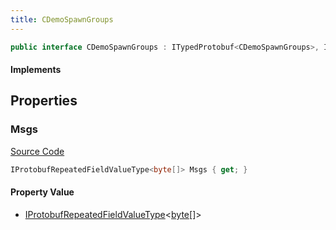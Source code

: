 ```yaml
---
title: CDemoSpawnGroups
---
```


```csharp
public interface CDemoSpawnGroups : ITypedProtobuf<CDemoSpawnGroups>, INativeHandle
```

#### Implements

## Properties

### Msgs

[Source Code](https://github.com/swiftly-solution/swiftlys2/blob/beta/managed/src/SwiftlyS2.Generated/Protobufs/Interfaces/CDemoSpawnGroups.cs#L13)

```csharp
IProtobufRepeatedFieldValueType<byte[]> Msgs { get; }
```

#### Property Value

- [IProtobufRepeatedFieldValueType](/docs/api/shared/netmessages/iprotobufrepeatedfieldvaluetype-1)<[byte](https://learn.microsoft.com/dotnet/api/system.byte)[]>

